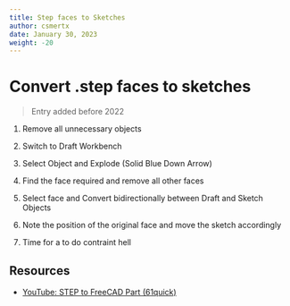 ```yaml
---
title: Step faces to Sketches
author: csmertx
date: January 30, 2023
weight: -20
---
```


# Convert .step faces to sketches

> Entry added before 2022

1. Remove all unnecessary objects

2. Switch to Draft Workbench

3. Select Object and Explode (Solid Blue Down Arrow)

4. Find the face required and remove all other faces

5. Select face and Convert bidirectionally between Draft and Sketch Objects

6. Note the position of the original face and move the sketch accordingly

7. Time for a to do contraint hell

## Resources

- [YouTube: STEP to FreeCAD Part (61quick)](https://www.youtube.com/watch?v=7xupVksPadA)
